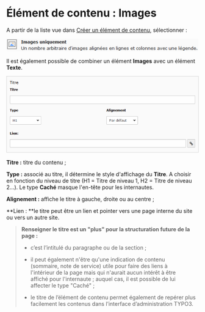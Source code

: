 # Élément de contenu : Images

A partir de la liste vue dans [Créer un élément de contenu](/types-de-contenu/creer-un-element-de-contenu.md), sélectionner :

![](/assets/add_content_images.png)

Il est également possible de combiner un élément **Images** avec un élément **Texte**.

![](/assets/add_content_titre2.png)

**Titre :** titre du contenu ;

**Type :** associé au titre, il détermine le style d'affichage du **Titre**. A choisir en fonction du niveau de titre \(H1 = Titre de niveau 1, H2 = Titre de niveau 2...\). Le type **Caché** masque l'en-tête pour les internautes.

**Alignement :** affiche le titre à gauche, droite ou au centre ;

**Lien : **le titre peut être un lien et pointer vers une page interne du site ou vers un autre site.

> **Renseigner le titre est un "plus" pour la structuration future de la page :**
>
> * c’est l’intitulé du paragraphe ou de la section ;
>
> * il peut également n'être qu'une indication de contenu  
>    \(sommaire, note de service\) utile pour faire des liens à  
>    l'intérieur de la page mais qui n'aurait aucun intérêt à être  
>    affiché pour l'internaute ; auquel cas, il est possible de lui  
>    affecter le type "Caché" ;
>
> * le titre de l’élément de contenu permet également de repérer plus facilement les contenus dans l’interface d’administration TYPO3.



